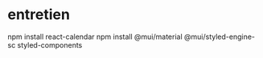 # entretien

npm install react-calendar
npm install @mui/material @mui/styled-engine-sc styled-components
